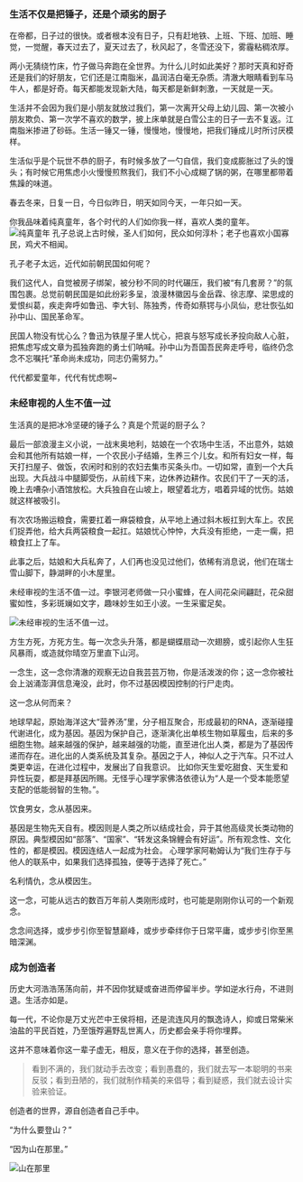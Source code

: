 ### 生活不仅是把锤子，还是个顽劣的厨子

在帝都，日子过的很快。或者根本没有日子，只有赶地铁、上班、下班、加班、睡觉，一觉醒，春天过去了，夏天过去了，秋风起了，冬雪还没下，雾霾粘稠浓厚。

两小无猜绕竹床，竹子做马奔跑在全世界。为什么儿时如此美好？那时天真和好奇还是我们的好朋友，它们还是江南脂米，晶润洁白毫无杂质。清澈大眼睛看到车马牛人，都是好奇。每天都能发现新大陆，每天都是新鲜刺激，一天就是一天。

生活并不会因为我们是小朋友就放过我们，第一次离开父母上幼儿园、第一次被小朋友欺负、第一次学不喜欢的数学，披上床单就是白雪公主的日子一去不复返。江南脂米掺进了砂砾。生活一锤又一锤，慢慢地，慢慢地，把我们锤成儿时所讨厌模样。

生活似乎是个玩世不恭的厨子，有时候多放了一勺自信，我们变成膨胀过了头的馒头；有时候它用焦虑小火慢慢煎熬我们，我们不小心成糊了锅的粥，在哪里都带着焦躁的味道。

春去冬来，日复一日，今日似昨日，明天如同今天，一年只如一天。


你我品味着纯真童年，各个时代的人们如你我一样，喜欢人类的童年。
![纯真童年](https://github.com/WangYuBo/Writing/blob/master/imgs/childhood.jpg)
孔子总说上古时候，圣人们如何，民众如何淳朴；老子也喜欢小国寡民，鸡犬不相闻。

孔子老子太远，近代如前朝民国如何呢？

我们这代人，自觉被房子绑架，被分秒不同的时代碾压，我们被“有几套房？”的氛围包裹。总觉前朝民国是如此纷彩多呈，浪漫林徽因与金岳霖、徐志摩、梁思成的爱恨纠葛，疾走奔呼如鲁迅、李大钊、陈独秀，传奇如蔡锷与小凤仙，悲壮恢弘如孙中山、国民革命军。

民国人物没有忧心么？鲁迅为铁屋子里人忧心，把哀与怒写成长矛投向敌人心脏，把焦虑写成文章为孤独奔跑的勇士们呐喊。孙中山为吾国吾民奔走呼号，临终仍念念不忘嘱托“革命尚未成功，同志仍需努力。”

代代都爱童年，代代有忧虑啊~


### 未经审视的人生不值一过
生活真的是把冰冷坚硬的锤子么？真是个荒诞的厨子么？

最后一部浪漫主义小说，一战末奥地利，姑娘在一个农场中生活，不出意外，姑娘会和其他所有姑娘一样，一个农民小子结婚，生养三个儿女。和所有妇女一样，每天打扫屋子、做饭，农闲时和别的农妇去集市买条头巾。一切如常，直到一个大兵出现。大兵战斗中腿脚受伤，从前线下来，边休养边耕作。农民们干了一天的活，晚上去嘈杂小酒馆放松。大兵独自在山坡上，眼望着北方，唱着异域的忧伤。姑娘就这样被吸引。

有次农场搬运粮食，需要扛着一麻袋粮食，从平地上通过斜木板扛到大车上。农民们捉弄他，给大兵两袋粮食一起扛。姑娘忧心忡忡，大兵没有拒绝，一走一瘸，把粮食扛上了车。

此事之后，姑娘和大兵私奔了，人们再也没见过他们，依稀有消息说，他们在瑞士雪山脚下，静湖畔的小木屋里。


未经审视的生活不值一过。李银河老师做一只小蜜蜂，在人间花朵间翩跹，花朵甜蜜如性，多彩斑斓如文字，趣味妙生如王小波。一生采蜜足矣。

![未经审视的生活不值一过。](https://github.com/WangYuBo/Writing/blob/master/imgs/Socrates.jpg)

方生方死，方死方生。每一次念头升落，都是蝴蝶扇动一次翅膀，或引起你人生狂风暴雨，或造就你晴空万里直下山河。

一念生，这一念你清澈的观察无边自我芸芸万物，你是活泼泼的你；这一念你被社会上汹涌澎湃信息淹没，此时，你不过基因模因控制的行尸走肉。

这一念从何而来？

地球早起，原始海洋这大“营养汤”里，分子相互聚合，形成最初的RNA，逐渐碰撞代谢进化，成为基因。基因为保护自己，逐渐演化出单核生物如草履虫，后来的多细胞生物。越来越强的保护，越来越强的功能，直至进化出人类，都是为了基因传递而存在。进化出的人类系统及其复杂。基因之于人，神似人之于汽车。只不过人类更幸运，在进化过程中，发展出了自我意识。
比如你天生爱吃甜食、天生爱和异性玩耍，都是拜基因所赐。无怪乎心理学家佛洛依德认为“人是一个受本能愿望支配的低能弱智的生物。”。

饮食男女，念从基因来。

基因是生物先天自有。模因则是人类之所以结成社会，异于其他高级灵长类动物的原因。典型模因如“部落”、“国家”、“转发这条锦鲤会有好运”。所有观念性、文化性的，都是模因。模因连结人一起成为社会。
心理学家阿勒姆认为“我们生存于与他人的联系中，如果我们选择孤独，便等于选择了死亡。”

名利情仇，念从模因生。

这一念，可能从远古的数百万年前人类刚形成时，也可能是刚刚你认可的一个新观念。

念念间选择，或步步引你至智慧巅峰，或步步牵绊你于日常平庸，或步步引你至黑暗深渊。


### 成为创造者
历史大河浩浩荡荡向前，并不因你犹疑或奋进而停留半步。学如逆水行舟，不进则退。生活亦如是。

每一代，不论你是万丈光芒中王侯将相，还是流连风月的飘逸诗人，抑或日常柴米油盐的平民百姓，乃至饿殍遍野乱世离人，历史都会亲手将你埋葬。

这并不意味着你这一辈子虚无，相反，意义在于你的选择，甚至创造。

> 看到不满的，我们就动手去改变；看到愚蠢的，我们就去写一本聪明的书来反驳；看到丑陋的，我们就制作精美的来倡导；看到疑惑，我们就去设计实验来验证。

创造者的世界，源自创造者自己手中。

“为什么要登山？”

“因为山在那里。”



![山在那里](https://github.com/WangYuBo/Writing/blob/master/imgs/mountain-is-there.jpg)





